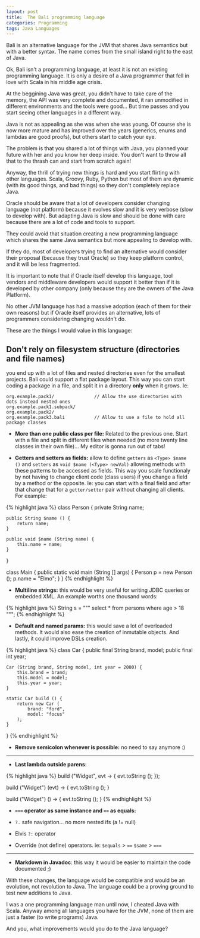 ```yaml
---
layout: post
title:  The Bali programming language
categories: Programming
tags: Java Languages
---
```


Bali is an alternative language for the JVM that shares Java semantics but with a better 
syntax. The name comes from the small island right to the east of Java.

Ok, Bali isn't a programming language, at least it is not an existing programming language. It
is only a desire of a Java programmer that fell in love with Scala in his middle age crisis.

At the beggining Java was great, you didn't have to take care of the memory, the API was very
complete and documented, it ran unmodified in different environments and the tools were
good... But time passes and you start seeing other languages in a different way.

Java is not as appealing as she was when she was young. Of course she is now more mature and
has improved over the years (generics, enums and lambdas are good proofs), but others start to
catch your eye.

The problem is that you shared a lot of things with Java, you planned your future with her 
and you know her deep inside. You don't want to throw all that to the thrash can and start
from scratch again!

Anyway, the thrill of trying new things is hard and you start flirting with other languages.
Scala, Groovy, Ruby, Python but most of them are dynamic (with its good things, and bad
things) so they don't completely replace Java.

Oracle should be aware that a lot of developers consider changing language (not platform)
because it evolves slow and it is very verbose (slow to develop with). But adapting Java is
slow and should be done with care because there are a lot of code and  tools to support.

They could avoid that situation creating a new programming language which shares the same
Java semantics but more appealing to develop with.

If they do, most of developers trying to find an alternative would consider their proposal
(because they trust Oracle) so they keep platform control, and it will be less fragmented.

It is important to note that if Oracle itself develop this language, tool vendors and
middleware developers would support it better than if it is developed by other company (only
because they are the owners of the Java Platform).

No other JVM language has had a massive adoption (each of them for their own reasons) but if
Oracle itself provides an alternative, lots of programmers considering changing wouldn't do.

These are the things I would value in this language:

## Don't rely on filesystem structure (directories and file names)

you end up with a lot of 
files and nested directories even for the smallest projects. Bali could support a flat package
layout. This way you can start coding a package in a file, and split it in a directory __only__
when it grows. Ie:

    org.example.pack1/               // Allow the use directories with dots instead nested ones
    org.example.pack1.subpack/
    org.example.pack2/
    org.example.pack3.bali           // Allow to use a file to hold all package classes

* __More than one public class per file:__ Related to the previous one. Start with a file and 
split in different files when needed (no more twenty line classes in their own file)... My
editor is gonna run out of tabs!

* __Getters and setters as fields:__ allow to define `getters` as `<Type> $name ()` and
`setters` as `void $name (<Type> newVal)` allowing methods with these patterns to be accessed
as fields. This way you scale functionaly by not having to change client code (class users) if
you change a field by a method or the opposite. Ie:
you can start with a final field and after that change that for a `getter/setter` pair without
changing all clients. For example:

{% highlight java %}
class Person {
    private String name;

    public String $name () {
        return name;
    }
    
    public void $name (String name) {
        this.name = name;
    }
}

class Main {
    public static void main (String [] args) {
        Person p = new Person ();
        p.name = "Elmo";
    }
}
{% endhighlight %}

* __Multiline strings:__ this would be very useful for writing JDBC queries or embedded XML.
An example worths one thousand words:

{% highlight java %}
String s = """
  select *
  from persons
  where age > 18
""";
{% endhighlight %}

* __Default and named params:__ this would save a lot of overloaded methods. It would also
ease the creation of inmutable objects. And lastly, it could improve DSLs creation.

{% highlight java %}
class Car {
    public final String brand, model;
    public final int year;
  
    Car (String brand, String model, int year = 2000) {
        this.brand = brand;
        this.model = model;
        this.year = year;
    }
    
    static Car build () {
        return new Car (
            brand: "ford",
            model: "focus"
        );
    }
}
{% endhighlight %}

* __Remove semicolon whenever is possible:__ no need to say anymore :)

----

* __Last lambda outside parens__:

{% highlight java %}
build ("Widget", evt -> {
    evt.toString ();
});

build ("Widget") (evt) -> {
    evt.toString ();
}

build ("Widget") () -> {
    evt.toString ();
}
{% endhighlight %}

* __`===` operator as same instance and `==` as equals:__

* `?.` safe navigation... no more nested ifs (a != null)

* Elvis `?:` operator

* Override (not define) operators. ie: `$equals` > `==` `$same` > `===`

----

* __Markdown in Javadoc__: this way it would be easier to maintain the code documented ;)

With these changes, the language would be compatible and would be an evolution, 
not revolution to Java. The language could be a proving ground to test new additions to Java.

I was a one programming language man until now, I cheated Java with Scala. Anyway among all
languages you have for the JVM, none of them are just a faster (to write programs) Java.

And you, what improvements would you do to the Java language?


